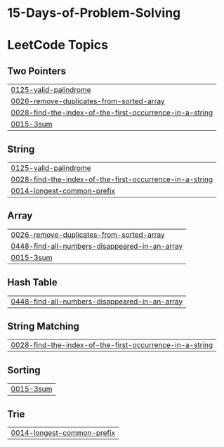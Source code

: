 # 15-Days-of-Problem-Solving
<!---LeetCode Topics Start-->
# LeetCode Topics
## Two Pointers
|  |
| ------- |
| [0125-valid-palindrome](https://github.com/Danyal-Rana/15-Days-of-Problem-Solving/tree/master/0125-valid-palindrome) |
| [0026-remove-duplicates-from-sorted-array](https://github.com/Danyal-Rana/15-Days-of-Problem-Solving/tree/master/0026-remove-duplicates-from-sorted-array) |
| [0028-find-the-index-of-the-first-occurrence-in-a-string](https://github.com/Danyal-Rana/15-Days-of-Problem-Solving/tree/master/0028-find-the-index-of-the-first-occurrence-in-a-string) |
| [0015-3sum](https://github.com/Danyal-Rana/15-Days-of-Problem-Solving/tree/master/0015-3sum) |
## String
|  |
| ------- |
| [0125-valid-palindrome](https://github.com/Danyal-Rana/15-Days-of-Problem-Solving/tree/master/0125-valid-palindrome) |
| [0028-find-the-index-of-the-first-occurrence-in-a-string](https://github.com/Danyal-Rana/15-Days-of-Problem-Solving/tree/master/0028-find-the-index-of-the-first-occurrence-in-a-string) |
| [0014-longest-common-prefix](https://github.com/Danyal-Rana/15-Days-of-Problem-Solving/tree/master/0014-longest-common-prefix) |
## Array
|  |
| ------- |
| [0026-remove-duplicates-from-sorted-array](https://github.com/Danyal-Rana/15-Days-of-Problem-Solving/tree/master/0026-remove-duplicates-from-sorted-array) |
| [0448-find-all-numbers-disappeared-in-an-array](https://github.com/Danyal-Rana/15-Days-of-Problem-Solving/tree/master/0448-find-all-numbers-disappeared-in-an-array) |
| [0015-3sum](https://github.com/Danyal-Rana/15-Days-of-Problem-Solving/tree/master/0015-3sum) |
## Hash Table
|  |
| ------- |
| [0448-find-all-numbers-disappeared-in-an-array](https://github.com/Danyal-Rana/15-Days-of-Problem-Solving/tree/master/0448-find-all-numbers-disappeared-in-an-array) |
## String Matching
|  |
| ------- |
| [0028-find-the-index-of-the-first-occurrence-in-a-string](https://github.com/Danyal-Rana/15-Days-of-Problem-Solving/tree/master/0028-find-the-index-of-the-first-occurrence-in-a-string) |
## Sorting
|  |
| ------- |
| [0015-3sum](https://github.com/Danyal-Rana/15-Days-of-Problem-Solving/tree/master/0015-3sum) |
## Trie
|  |
| ------- |
| [0014-longest-common-prefix](https://github.com/Danyal-Rana/15-Days-of-Problem-Solving/tree/master/0014-longest-common-prefix) |
<!---LeetCode Topics End-->
